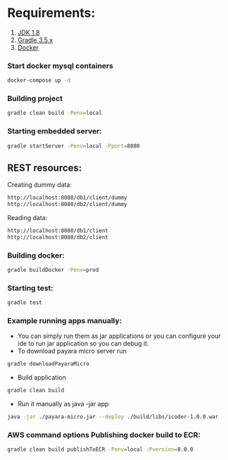 # Requirements:

1. [JDK 1.8](http://www.oracle.com/technetwork/java/javase/downloads/jdk8-downloads-2133151.html)
2. [Gradle 3.5.x](https://gradle.org/) 
3. [Docker](https://www.docker.com/products/overview)

### Start docker mysql containers

```sh
docker-compose up -d
```


###  Building project

```sh
gradle clean build -Penv=local
```


### Starting embedded server:
```sh
gradle startServer -Penv=local -Pport=8080
```

## REST resources:

Creating dummy data:
```sh
http://localhost:8080/db1/client/dummy
http://localhost:8080/db2/client/dummy
```
Reading data:
```sh
http://localhost:8080/db1/client
http://localhost:8080/db2/client
```


###  Building docker:
```sh
gradle buildDocker -Penv=prod
```

### Starting test:
```sh
gradle test
```



### Example running apps manually:

* You can simply run them as jar applications or 
you can configure your ide to run jar application so you can debug it.
* To download payara micro server run
```sh
gradle downloadPayaraMicro
```
* Build application
```sh
gradle clean build 
```
* Run it manually as java -jar app
```sh
java -jar ./payara-micro.jar --deploy ./build/libs/icoder-1.0.0.war
```
### AWS command options Publishing docker build to ECR:
```sh
gradle clean build publishToECR -Penv=local -Pversion=8.0.0
```

